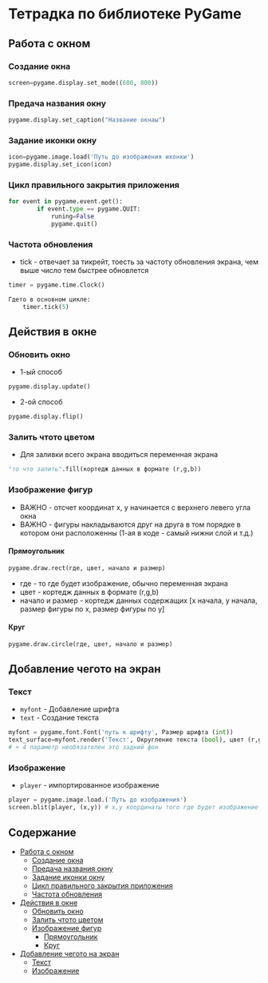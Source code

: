 # Тетрадка по библиотеке PyGame

## Работа с окном
### Создание окна
``` python
screen=pygame.display.set_mode((600, 800))
```
### Предача названия окну
``` python
pygame.display.set_caption("Название окнаы")
```
### Задание иконки окну
``` python
icon=pygame.image.load('Путь до изображения иконки')
pygame.display.set_icon(icon)
```
### Цикл правильного закрытия приложения
``` python
for event in pygame.event.get():
        if event.type == pygame.QUIT:
            runing=False
            pygame.quit()
```
### Частота обновления
- tick - отвечает за тикрейт, тоесть за частоту обновления экрана, чем выше число тем быстрее обновлется
``` python 
timer = pygame.time.Clock()

Гдето в основном цикле:
    timer.tick(5)
```
## Действия в окне
### Обновить окно
- 1-ый способ
``` python
pygame.display.update()
```
- 2-ой способ
``` python
pygame.display.flip()
```
### Залить чтото цветом
- Для заливки всего экрана вводиться переменная экрана
``` python
"то что залить".fill(кортедж данных в формате (r,g,b))
```
### Изображение фигур
- ВАЖНО - отсчет координат x, y начинается с верхнего левего угла окна
- ВАЖНО - фигуры накладываются друг на друга в том порядке в котором они расположенны (1-ая в коде - самый нижни слой и т.д.)
#### Прямоугольник
``` python
pygame.draw.rect(где, цвет, начало и размер)
```
- где - то где будет изображение, обычно переменная экрана
- цвет - кортедж данных в формате (r,g,b)
- начало и размер - кортедж данных содержащих [x начала, y начала, размер фигуры по x, размер фигуры по y]
#### Круг
``` python
pygame.draw.circle(где, цвет, начало и размер)
```
## Добавление чегото на экран
### Текст
- ```myfont``` - Добавление шрифта
- ```text``` - Создание текста
``` python
myfont = pygame.font.Font('путь к шрифту', Размер шрифта (int))
text_surface=myfont.render('Текст', Округление текста (bool), цвет (r,g,b)) 
# + 4 параметр необязателен это задний фон
```
### Изображение
- ```player``` - импортированное изображение
``` python
player = pygame.image.load.('Путь до изображения')
screen.blit(player, (x,y)) # x,y координаты того где будет изображение
```

## Содержание 
- [Работа с окном](#работа-с-окном)
    - [Создание окна](#создание-окна)
    - [Предача названия окну](#предача-названия-окну)
    - [Задание иконки окну](#задание-иконки-окну)
    - [Цикл правильного закрытия приложения](#цикл-правильного-закрытия-приложения)
    - [Частота обновления](#частота-обновления)
- [Действия в окне](#действия-в-окне)
    - [Обновить окно](#обновить-окно)
    - [Залить чтото цветом](#залить-чтото-цветом)
    - [Изображение фигур](#изображение-фигур)
        - [Прямоугольник](#прямоугольник)
        - [Круг](#круг)
- [Добавление чегото на экран](#добавление-чегото-на-экран)
    - [Текст](#текст)
    - [Изображение](#изображение)
